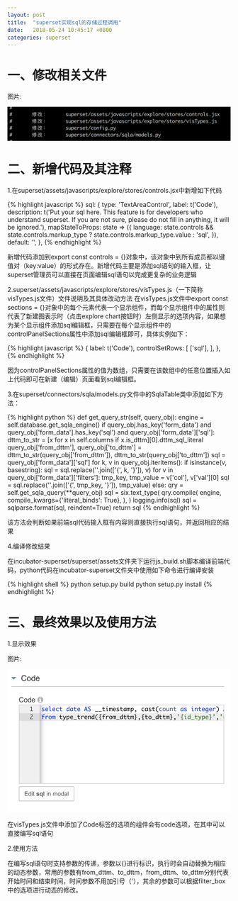 ```yaml
---
layout: post
title:  "superset实现sql的存储过程调用"
date:   2018-05-24 10:45:17 +0800
categories: superset
---
```



# 一、修改相关文件

图片: 

![superset目录树](images/superset_tree.png)

# 二、新增代码及其注释

1.在superset/assets/javascripts/explore/stores/controls.jsx中新增如下代码

{% highlight javascript %}
  sql: {
    type: 'TextAreaControl',
    label: t('Code'),
    description: t('Put your sql here. This feature is for developers who understand superset. If you are not sure, please do not fill in anything, it will be ignored.'),
    mapStateToProps: state => ({
      language: state.controls && state.controls.markup_type ? state.controls.markup_type.value : 'sql',
    }),
    default: '',
  },
{% endhighlight %}

新增代码添加到export const controls = {}对象中，该对象中到所有成员都以键值对（key:value）的形式存在。新增代码主要是添加sql语句的输入框，让superset管理员可以直接在页面编辑sql语句以完成更复杂的业务逻辑

2.superset/assets/javascripts/explore/stores/visTypes.js（一下简称visTypes.js文件）文件说明及其具体改动方法
在visTypes.js文件中export const sections = {}对象中的每个元素代表一个显示组件，而每个显示组件中的属性则代表了新建图表示时（点击explore chart按钮时）左侧显示的选项内容，如果想为某个显示组件添加sql编辑框，只需要在每个显示组件中的controlPanelSections属性中添加sql编辑框即可，具体实例如下：

{% highlight javascript %}
      {
        label: t('Code'),
        controlSetRows: [
          ['sql'],
        ],
      },
{% endhighlight %}

因为controlPanelSections属性的值为数组，只需要在该数组中的任意位置插入如上代码即可在新建（编辑）页面看到sql编辑框。

3.在superset/connectors/sqla/models.py文件中的SqlaTable类中添加如下方法：

{% highlight python %}
    def get_query_str(self, query_obj):
        engine = self.database.get_sqla_engine()
        if query_obj.has_key('form_data') and query_obj['form_data'].has_key('sql') and query_obj['form_data']['sql']:
            dttm_to_str = [x for x in self.columns if x.is_dttm][0].dttm_sql_literal
            query_obj['from_dttm'], query_obj['to_dttm'] = dttm_to_str(query_obj['from_dttm']), dttm_to_str(query_obj['to_dttm'])
            sql = query_obj['form_data']['sql']
            for k, v in query_obj.iteritems():
                if isinstance(v, basestring):
                    sql = sql.replace(''.join(['{', k, '}']), v)
            for v in query_obj['form_data']['filters']:
                tmp_key, tmp_value = v['col'], v['val'][0]
                sql = sql.replace(''.join(['{', tmp_key, '}']), tmp_value)
        else:
            qry = self.get_sqla_query(**query_obj)
            sql = six.text_type(
                qry.compile(
                    engine,
                    compile_kwargs={'literal_binds': True},
                ),
            )
        logging.info(sql)
        sql = sqlparse.format(sql, reindent=True)
        return sql
{% endhighlight %}

该方法会判断如果前端sql代码输入框有内容则直接执行sql语句，并返回相应的结果

4.编译修改结果

在incubator-superset/superset/assets文件夹下运行js_build.sh脚本编译前端代码，python代码在incubator-superset文件夹中使用如下命令进行编译安装

{% highlight shell %}
python setup.py build
python setup.py install
{% endhighlight %}

# 三、最终效果以及使用方法

1.显示效果

图片: 

![superset新增样式](images/superset_code_test.png)

在visTypes.js文件中添加了Code标签的选项的组件会有code选项，在其中可以直接编写sql语句

2.使用方法

在编写sql语句时支持参数的传递，参数以{}进行标识，执行时会自动替换为相应的动态参数，常用的参数有from_dttm、to_dttm，from_dttm、to_dttm分别代表开始时间和结束时间，时间参数不用加引号（'），其余的参数可以根据filter_box中的选项进行动态的修改。

